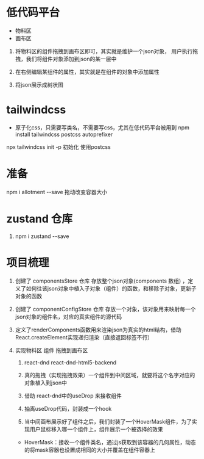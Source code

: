 # 低代码平台
- 物料区
- 画布区

1. 将物料区的组件拖拽到画布区即可，其实就是维护一个json对象，
用户执行拖拽，我们将组件对象添加到json的某一层中

2. 在右侧编辑某组件的属性，其实就是在组件的对象中添加属性

3. 将json展示成树状图

# tailwindcss
- 原子化css，只需要写类名，不需要写css，尤其在低代码平台被用到
npm install tailwindcss  postcss  autoprefixer

npx tailwindcss init -p  初始化 使用postcss

# 准备
npm i allotment --save 拖动改变容器大小

# zustand 仓库
1. npm i zustand --save

# 项目梳理

1. 创建了 componentsStore 仓库 存放整个json对象(components 数组) ，定义了如何往该json对象中植入子对象（组件）的函数，和移除子对象，更新子对象的函数

2. 创建了 componentConfigStore 仓库 存放一个对象，该对象用来映射每一个json对象的组件名，对应的真实组件的源代码

3. 定义了renderComponents函数用来渲染json为真实的html结构，借助React.createElement实现递归渲染（直接返回标签不行）

4. 实现物料区 组件 拖拽到画布区

    1. react-dnd
    react-dnd-html5-backend


    2. 真的拖拽（实现拖拽效果）一个组件到中间区域，就要将这个名字对应的对象植入到json中

    3. 借助 react-dnd中的useDrop 来接收组件

    4. 抽离useDrop代码，封装成一个hook

    5. 当中间画布展示好了组件之后，我们封装了一个HoverMask组件，为了实现用户鼠标移入哪一个组件上，组件展示一个被选择的效果
    - HoverMask：接收一个组件类名，通过js获取到该容器的几何属性，动态的将mask容器也设置成相同的大小并覆盖在组件容器上


